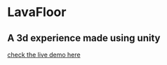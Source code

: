 # LavaFloor
## A 3d experience made using unity
[check the live demo here](https://play.unity.com/mg/other/builds-fm-6)
